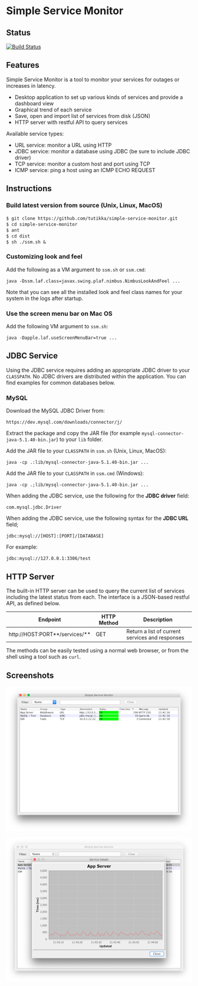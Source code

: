 Simple Service Monitor
======================

Status
------

[![Build Status](https://travis-ci.org/tutikka/simple-service-monitor.svg?branch=master)](https://travis-ci.org/tutikka/simple-service-monitor)

Features
--------

Simple Service Monitor is a tool to monitor your services for outages or increases in latency.

- Desktop application to set up various kinds of services and provide a dashboard view
- Graphical trend of each service
- Save, open and import list of services from disk (JSON)
- HTTP server with restful API to query services

Available service types:

- URL service: monitor a URL using HTTP
- JDBC service: monitor a database using JDBC (be sure to include JDBC driver)
- TCP service: monitor a custom host and port using TCP
- ICMP service: ping a host using an ICMP ECHO REQUEST

Instructions
------------

### Build latest version from source (Unix, Linux, MacOS)

```
$ git clone https://github.com/tutikka/simple-service-monitor.git
$ cd simple-service-monitor
$ ant
$ cd dist
$ sh ./ssm.sh &
```

### Customizing look and feel

Add the following as a VM argument to `ssm.sh` or `ssm.cmd`: 

```
java -Dssm.laf.class=javax.swing.plaf.nimbus.NimbusLookAndFeel ...
```

Note that you can see all the installed look and feel class names for your system in the logs after startup.

### Use the screen menu bar on Mac OS

Add the following VM argument to `ssm.sh`:

```
java -Dapple.laf.useScreenMenuBar=true ...
```

JDBC Service
------------

Using the JDBC service requires adding an appropriate JDBC driver to your `CLASSPATH`. No JDBC drivers are distributed within the application. You can find examples for common databases below.

### MySQL

Download the MySQL JDBC Driver from:

```
https://dev.mysql.com/downloads/connector/j/
```

Extract the package and copy the JAR file (for example `mysql-connector-java-5.1.40-bin.jar`) to your `lib` folder.

Add the JAR file to your `CLASSPATH` in `ssm.sh` (Unix, Linux, MacOS):

```
java -cp .:lib/mysql-connector-java-5.1.40-bin.jar ...
```

Add the JAR file to your `CLASSPATH` in `ssm.cmd` (Windows):

```
java -cp .;lib/mysql-connector-java-5.1.40-bin.jar ...
```

When adding the JDBC service, use the following for the **JDBC driver** field:

```
com.mysql.jdbc.Driver
```

When adding the JDBC service, use the following syntax for the **JDBC URL** field;

```
jdbc:mysql://[HOST]:[PORT]/[DATABASE]
```

For example:

```
jdbc:mysql://127.0.0.1:3306/test
```

HTTP Server
-----------

The built-in HTTP server can be used to query the current list of services including the latest status from each. The interface is a JSON-based restful API, as defined below.

| Endpoint                       | HTTP Method | Description                                     |
| ------------------------------ |-------------| ------------------------------------------------|
| http://HOST:PORT**/services/** | GET         | Return a list of current services and responses |

The methods can be easily tested using a normal web browser, or from the shell using a tool such as `curl`.

Screenshots
-----------

![ScreenShot](/screenshots/services.png)

![ScreenShot](/screenshots/service_details.png)